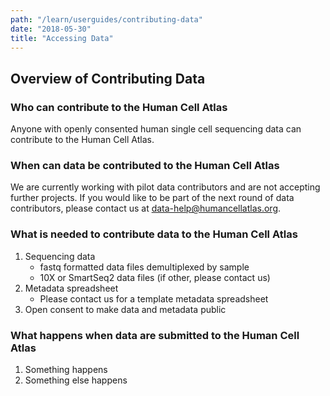 ```yaml
---
path: "/learn/userguides/contributing-data"
date: "2018-05-30"
title: "Accessing Data"
---
```


## Overview of Contributing Data

### Who can contribute to the Human Cell Atlas

Anyone with openly consented human single cell sequencing data can contribute to the Human Cell Atlas.

### When can data be contributed to the Human Cell Atlas

We are currently working with pilot data contributors and are not accepting further projects. If you would like to be part of the next round of data contributors, please contact us at data-help@humancellatlas.org.

### What is needed to contribute data to the Human Cell Atlas

1. Sequencing data
    - fastq formatted data files demultiplexed by sample
    - 10X or SmartSeq2 data files (if other, please contact us)
1. Metadata spreadsheet
    - Please contact us for a template metadata spreadsheet
1. Open consent to make data and metadata public

### What happens when data are submitted to the Human Cell Atlas

1. Something happens
1. Something else happens
